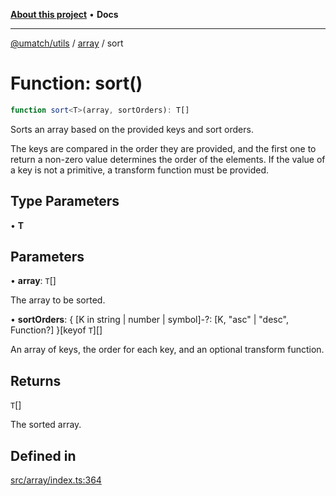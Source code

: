 [**About this project**](../../README.md) • **Docs**

***

[@umatch/utils](../../api.md) / [array](../README.md) / sort

# Function: sort()

```ts
function sort<T>(array, sortOrders): T[]
```

Sorts an array based on the provided keys and sort orders.

The keys are compared in the order they are provided, and the first
one to return a non-zero value determines the order of the
elements. If the value of a key is not a primitive, a transform
function must be provided.

## Type Parameters

• **T**

## Parameters

• **array**: `T`[]

The array to be sorted.

• **sortOrders**: \{ \[K in string \| number \| symbol\]-?: \[K, "asc" \| "desc", Function?\] \}\[keyof `T`\][]

An array of keys, the order for each key, and an
optional transform function.

## Returns

`T`[]

The sorted array.

## Defined in

[src/array/index.ts:364](https://github.com/umatch-oficial/utils/blob/main/src/array/index.ts#L364)
